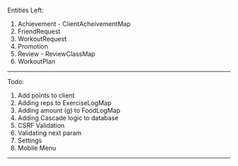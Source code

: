 
Entities Left:

1. Achievement - ClientAcheivementMap
2. FriendRequest
3. WorkoutRequest
4. Promotion
5. Review - ReviewClassMap
6. WorkoutPlan



---

Todo:

1. Add points to client
2. Adding reps to ExerciseLogMap
3. Adding amount (g) to FoodLogMap
4. Adding Cascade logic to database
5. CSRF Validation
6. Validating next param
7. Settings
8. Mobile Menu


---

